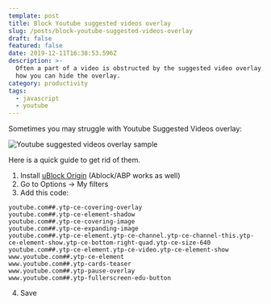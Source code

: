 ```yaml
---
template: post
title: Block Youtube suggested videos overlay
slug: /posts/block-youtube-suggested-videos-overlay
draft: false
featured: false
date: 2019-12-11T16:38:53.596Z
description: >-
  Often a part of a video is obstructed by the suggested video overlay. Here’s
  how you can hide the overlay.
category: productivity
tags:
  - javascript
  - youtube
---
```


Sometimes you may struggle with Youtube Suggested Videos overlay:

![Youtube suggested videos overlay sample](/media/ublock-youtube-overlay/01.png 'Sample')

Here is a quick guide to get rid of them.

1. Install [uBlock Origin](https://chrome.google.com/webstore/detail/ublock-origin/cjpalhdlnbpafiamejdnhcphjbkeiagm) (Ablock/ABP works as well)
2. Go to Options -> My filters
3. Add this code:

```
youtube.com##.ytp-ce-covering-overlay
youtube.com##.ytp-ce-element-shadow
youtube.com##.ytp-ce-covering-image
youtube.com##.ytp-ce-expanding-image
youtube.com##.ytp-ce-element.ytp-ce-channel.ytp-ce-channel-this.ytp-ce-element-show.ytp-ce-bottom-right-quad.ytp-ce-size-640
youtube.com##.ytp-ce-element.ytp-ce-video.ytp-ce-element-show
www.youtube.com##.ytp-ce-element
www.youtube.com##.ytp-cards-teaser
www.youtube.com##.ytp-pause-overlay
www.youtube.com##.ytp-fullerscreen-edu-button
```

4. Save
